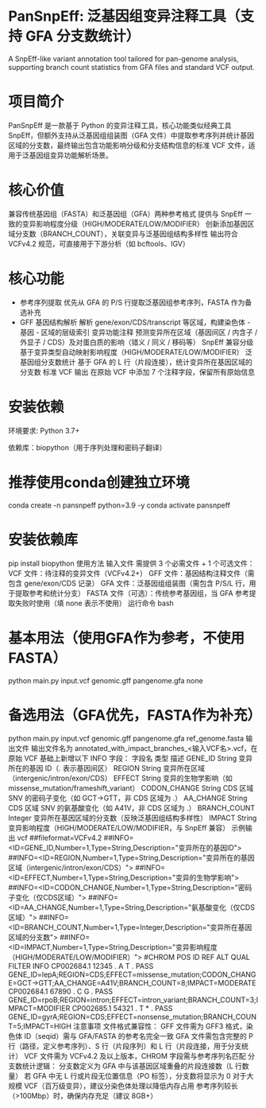 # PanSnpEff: 泛基因组变异注释工具（支持 GFA 分支数统计）
A SnpEff-like variant annotation tool tailored for pan-genome analysis, supporting branch count statistics from GFA files and standard VCF output.
# 项目简介
PanSnpEff 是一款基于 Python 的变异注释工具，核心功能类似经典工具 SnpEff，但额外支持从泛基因组组装图（GFA 文件）中提取参考序列并统计基因区域的分支数，最终输出包含功能影响分级和分支结构信息的标准 VCF 文件，适用于泛基因组变异功能解析场景。
# 核心价值
兼容传统基因组（FASTA）和泛基因组（GFA）两种参考格式
提供与 SnpEff 一致的变异影响程度分级（HIGH/MODERATE/LOW/MODIFIER）
创新添加基因区域分支数（BRANCH_COUNT），关联变异与泛基因组结构多样性
输出符合 VCFv4.2 规范，可直接用于下游分析（如 bcftools、IGV）
# 核心功能
- 参考序列提取	优先从 GFA 的 P/S 行提取泛基因组参考序列，FASTA 作为备选补充
- GFF 基因结构解析	解析 gene/exon/CDS/transcript 等区域，构建染色体 - 基因 - 区域的层级索引
变异功能注释	预测变异所在区域（基因间区 / 内含子 / 外显子 / CDS）及对蛋白质的影响（错义 / 同义 / 移码等）
SnpEff 兼容分级	基于变异类型自动映射影响程度（HIGH/MODERATE/LOW/MODIFIER）
泛基因组分支数统计	基于 GFA 的 L 行（片段连接），统计变异所在基因区域的分支数
标准 VCF 输出	在原始 VCF 中添加 7 个注释字段，保留所有原始信息
# 安装依赖
环境要求:
Python 3.7+

依赖库：biopython（用于序列处理和密码子翻译）
# 推荐使用conda创建独立环境
conda create -n pansnpeff python=3.9 -y
conda activate pansnpeff

# 安装依赖库
pip install biopython
使用方法
输入文件
需提供 3 个必需文件 + 1 个可选文件：
VCF 文件：待注释的变异文件（VCFv4.2+）
GFF 文件：基因结构注释文件（需包含 gene/exon/CDS 记录）
GFA 文件：泛基因组组装图（需包含 P/S/L 行，用于提取参考和统计分支）
FASTA 文件（可选）：传统参考基因组，当 GFA 参考提取失败时使用（填 none 表示不使用）
运行命令
bash
# 基本用法（使用GFA作为参考，不使用FASTA）
python main.py input.vcf genomic.gff pangenome.gfa none

# 备选用法（GFA优先，FASTA作为补充）
python main.py input.vcf genomic.gff pangenome.gfa ref_genome.fasta
输出文件
输出文件名为 annotated_with_impact_branches_<输入VCF名>.vcf，在原始 VCF 基础上新增以下 INFO 字段：
字段名	类型	描述
GENE_ID	String	变异所在的基因 ID（. 表示基因间区）
REGION	String	变异所在区域（intergenic/intron/exon/CDS）
EFFECT	String	变异的生物学影响（如 missense_mutation/frameshift_variant）
CODON_CHANGE	String	CDS 区域 SNV 的密码子变化（如 GCT→GTT，非 CDS 区域为 .）
AA_CHANGE	String	CDS 区域 SNV 的氨基酸变化（如 A41V，非 CDS 区域为 .）
BRANCH_COUNT	Integer	变异所在基因区域的分支数（反映泛基因组结构多样性）
IMPACT	String	变异影响程度（HIGH/MODERATE/LOW/MODIFIER，与 SnpEff 兼容）
示例输出
vcf
##fileformat=VCFv4.2
##INFO=<ID=GENE_ID,Number=1,Type=String,Description="变异所在的基因ID">
##INFO=<ID=REGION,Number=1,Type=String,Description="变异所在的基因区域（intergenic/intron/exon/CDS）">
##INFO=<ID=EFFECT,Number=1,Type=String,Description="变异的生物学影响">
##INFO=<ID=CODON_CHANGE,Number=1,Type=String,Description="密码子变化（仅CDS区域）">
##INFO=<ID=AA_CHANGE,Number=1,Type=String,Description="氨基酸变化（仅CDS区域）">
##INFO=<ID=BRANCH_COUNT,Number=1,Type=Integer,Description="变异所在基因区域的分支数">
##INFO=<ID=IMPACT,Number=1,Type=String,Description="变异影响程度（HIGH/MODERATE/LOW/MODIFIER）">
#CHROM	POS	ID	REF	ALT	QUAL	FILTER	INFO
CP002684.1	12345	.	A	T	.	PASS	GENE_ID=lepA;REGION=CDS;EFFECT=missense_mutation;CODON_CHANGE=GCT→GTT;AA_CHANGE=A41V;BRANCH_COUNT=8;IMPACT=MODERATE
CP002684.1	67890	.	C	G	.	PASS	GENE_ID=rpoB;REGION=intron;EFFECT=intron_variant;BRANCH_COUNT=3;IMPACT=MODIFIER
CP002685.1	54321	.	T	*	.	PASS	GENE_ID=gyrA;REGION=CDS;EFFECT=nonsense_mutation;BRANCH_COUNT=5;IMPACT=HIGH
注意事项
文件格式兼容性：
GFF 文件需为 GFF3 格式，染色体 ID（seqid）需与 GFA/FASTA 的参考名完全一致
GFA 文件需包含完整的 P 行（路径，定义参考序列）、S 行（片段序列）和 L 行（片段连接，用于分支统计）
VCF 文件需为 VCFv4.2 及以上版本，CHROM 字段需与参考序列名匹配
分支数统计逻辑：
分支数定义为 GFA 中与该基因区域重叠的片段连接数（L 行数量）
若 GFA 中无 L 行或片段无位置信息（PO 标签），分支数将显示为 0
对于大规模 VCF（百万级变异），建议分染色体处理以降低内存占用
参考序列较长（>100Mbp）时，确保内存充足（建议 8GB+）
